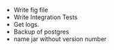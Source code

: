 * Write fig file
* Write Integration Tests
* Get logs.
* Backup of postgres
* name jar without version number
